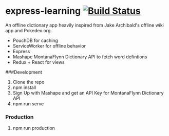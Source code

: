 # express-learning [![Build Status](https://semaphoreci.com/api/v1/projects/4f600dbf-40c2-479c-b98b-f3114a3dcc31/647185/badge.svg)](https://semaphoreci.com/bhargav175/express-learning)

An offline dictionary app heavily inspired from Jake Archibald's offline wiki app and Pokedex.org. 

+ PouchDB for caching 
+ ServiceWorker for offline behavior
+ Express
+ Mashape MontanaFlynn Dictionary API to fetch word defintions
+ Redux + React for views


###Development

1. Clone the repo
2. npm install
3. Sign Up with Mashape and get an API Key for MontanaFlynn Dictionary API
4. npm run serve


### Production

1. npm run production
